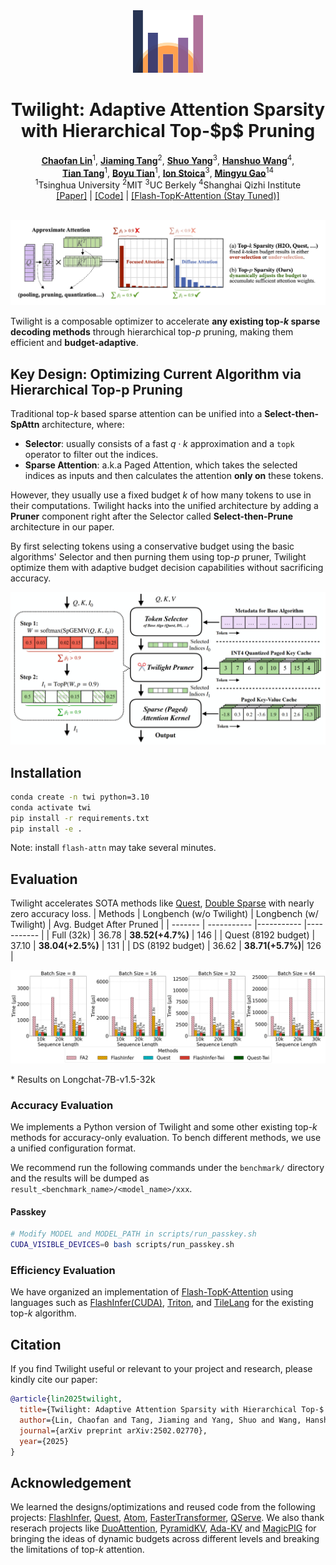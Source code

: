 <div align="center">
<img src="figures/logo.png" height="100px">
<h1>Twilight: Adaptive Attention Sparsity with Hierarchical Top-$p$ Pruning</h1>
</div>
<div align="center">
<b><a href="https://chaofanlin.com/">Chaofan Lin</a></b><sup>1</sup>,
<b><a href="https://jiamingtang.me/">Jiaming Tang</a></b><sup>2</sup>,
<b><a href="https://andy-yang-1.github.io/">Shuo Yang</a></b><sup>3</sup>,
<b><a href="https://github.com/WANGHanshuo1220">Hanshuo Wang</a></b><sup>4</sup>,
<br>
<b><a href="https://github.com/tang-t21">Tian Tang</a></b><sup>1</sup>,
<b><a href="https://criust.github.io/">Boyu Tian</a></b><sup>1</sup>,
<b><a href="https://people.eecs.berkeley.edu/~istoica/">Ion Stoica</a></b><sup>3</sup>,
<b><a href="https://people.iiis.tsinghua.edu.cn/~gaomy/index.html">Mingyu Gao</a></b><sup>14</sup>
</div>
<div align="center">
<sup>1</sup>Tsinghua University
<sup>2</sup>MIT
<sup>3</sup>UC Berkely
<sup>4</sup>Shanghai Qizhi Institute
</div>

<div align="center">
<a href="https://arxiv.org/abs/2502.02770">[Paper]</a> | 
<a href="https://github.com/tsinghua-ideal/Twilight">[Code]</a> | 
<a href="">[Flash-TopK-Attention (Stay Tuned)]</a><br><br>
</div>

![teaser](figures/teaser.png)

Twilight is a composable optimizer to accelerate **any existing top-$k$ sparse decoding methods** through hierarchical top-$p$ pruning, making them efficient and **budget-adaptive**.

## Key Design: Optimizing Current Algorithm via Hierarchical Top-p Pruning

Traditional top-$k$ based sparse attention can be unified into a **Select-then-SpAttn** architecture, where:
- **Selector**: usually consists of a fast $q \cdot k$ approximation and a `topk` operator to filter out the indices.
- **Sparse Attention**: a.k.a Paged Attention, which takes the selected indices as inputs and then calculates the attention **only on** these tokens.

However, they usually use a fixed budget $k$ of how many tokens to use in their computations. Twilight hacks into the unified architecture by adding a **Pruner** component right after the Selector called **Select-then-Prune** architecture in our paper. 

By first selecting tokens using a conservative budget using the basic algorithms' Selector and then purning them using top-$p$ pruner, Twilight optimize them with adaptive budget decision capabilities without sacrificing accuracy.

![arch](figures/arch.png)

## Installation

```bash
conda create -n twi python=3.10
conda activate twi
pip install -r requirements.txt
pip install -e .
```

Note: install `flash-attn` may take several minutes.

## Evaluation

Twilight accelerates SOTA methods like [Quest](https://github.com/mit-han-lab/Quest), [Double Sparse](https://github.com/andy-yang-1/DoubleSparse/tree/main) with nearly zero accuracy loss.
| Methods | Longbench (w/o Twilight) | Longbench (w/ Twilight) | Avg. Budget After Pruned |
| ------- | ----------- |----------- |----------- |
| Full (32k)   |  36.78      | **38.52(+4.7\%)** | 146 |
| Quest (8192 budget)  | 37.10 | **38.04(+2.5\%)** | 131 |
| DS (8192 budget)     | 36.62 | **38.71(+5.7\%)**| 126 |

![eva1](figures/kernels.png)

\* Results on Longchat-7B-v1.5-32k

### Accuracy Evaluation

We implements a Python version of Twilight and some other existing top-$k$ methods for accuracy-only evaluation. To bench different methods, we use a unified configuration format. 

We recommend run the following commands under the `benchmark/` directory and the results will be dumped as `result_<benchmark_name>/<model_name>/xxx`.

#### Passkey

```bash
# Modify MODEL and MODEL_PATH in scripts/run_passkey.sh
CUDA_VISIBLE_DEVICES=0 bash scripts/run_passkey.sh
```



### Efficiency Evaluation

We have organized an implementation of [Flash-TopK-Attention]() using languages such as [FlashInfer(CUDA)](https://github.com/flashinfer-ai/flashinfer), [Triton](https://github.com/triton-lang/triton), and [TileLang](https://github.com/tile-ai/tilelang/) for the existing top-$k$ algorithm.

## Citation

If you find Twilight useful or relevant to your project and research, please kindly cite our paper:
```bibtex
@article{lin2025twilight,
  title={Twilight: Adaptive Attention Sparsity with Hierarchical Top-$ p $ Pruning},
  author={Lin, Chaofan and Tang, Jiaming and Yang, Shuo and Wang, Hanshuo and Tang, Tian and Tian, Boyu and Stoica, Ion and Gao, Mingyu},
  journal={arXiv preprint arXiv:2502.02770},
  year={2025}
}
```

## Acknowledgement

We learned the designs/optimizations and reused code from the following projects: [FlashInfer](https://github.com/flashinfer-ai/flashinfer), [Quest](https://github.com/mit-han-lab/Quest), [Atom](https://github.com/efeslab/Atom), [FasterTransformer](https://github.com/NVIDIA/FasterTransformer), [QServe](https://github.com/mit-han-lab/omniserve). We also thank reserach projects like [DuoAttention](https://github.com/mit-han-lab/duo-attention), [PyramidKV](https://github.com/Zefan-Cai/KVCache-Factory), [Ada-KV](https://github.com/FFY0/AdaKV) and [MagicPIG](https://github.com/Infini-AI-Lab/MagicPiG) for bringing the ideas of dynamic budgets across different levels and breaking the limitations of top-$k$ attention.
